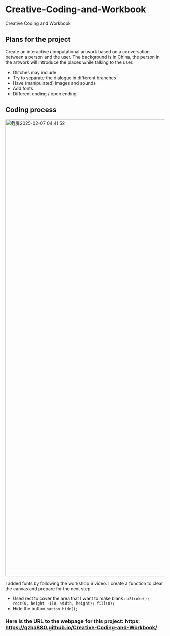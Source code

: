 # Creative-Coding-and-Workbook
Creative Coding and Workbook

## Plans for the project
Create an interactive computational artwork based on a conversation between a person and the user. The background is in China, the person in the artwork will introduce the places while talking to the user. 
* Glitches may include
* Try to separate the dialogue in different branches
* Have (manipulated) images and sounds
* Add fonts
* Different ending / open ending

## Coding process
<img width="1440" alt="截屏2025-02-07 04 41 52" src="https://github.com/user-attachments/assets/6bad2ecb-2991-4dfc-9896-9467f5f758d6" />

I added fonts by following the workshop 6 video. 
I create a function to clear the canvas and prepare for the next step
* Used rect to cover the area that I want to make blank
 `noStroke();
  rect(0, height -150, width, height);
  fill(0);`
* Hide the button ` button.hide(); ` 



### Here is the URL to the webpage for this project: https: https://qzha880.github.io/Creative-Coding-and-Workbook/
